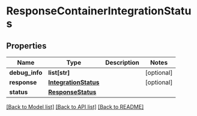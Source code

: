 # ResponseContainerIntegrationStatus

## Properties
Name | Type | Description | Notes
------------ | ------------- | ------------- | -------------
**debug_info** | **list[str]** |  | [optional] 
**response** | [**IntegrationStatus**](IntegrationStatus.md) |  | [optional] 
**status** | [**ResponseStatus**](ResponseStatus.md) |  | 

[[Back to Model list]](../README.md#documentation-for-models) [[Back to API list]](../README.md#documentation-for-api-endpoints) [[Back to README]](../README.md)


